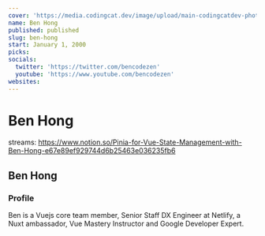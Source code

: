 ```yaml
---
cover: 'https://media.codingcat.dev/image/upload/main-codingcatdev-photo/podcast-guest/'
name: Ben Hong
published: published
slug: ben-hong
start: January 1, 2000
picks: 
socials:
  twitter: 'https://twitter.com/bencodezen'
  youtube: 'https://www.youtube.com/bencodezen'
websites:
---
```


# Ben Hong

streams: https://www.notion.so/Pinia-for-Vue-State-Management-with-Ben-Hong-e67e89ef929744d6b25463e036235fb6

## Ben Hong


### Profile

Ben is a Vuejs core team member, Senior Staff DX Engineer at Netlify, a Nuxt ambassador, Vue Mastery Instructor and Google Developer Expert.
